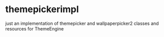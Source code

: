 # themepickerimpl

just an implementation of themepicker and wallpaperpicker2 classes and resources for ThemeEngine